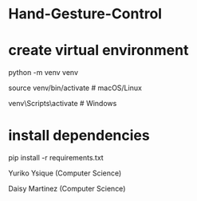 # Hand-Gesture-Control

# create virtual environment
python -m venv venv

source venv/bin/activate     # macOS/Linux

venv\Scripts\activate        # Windows

# install dependencies
pip install -r requirements.txt

Yuriko Ysique (Computer Science)

Daisy Martinez (Computer Science)
